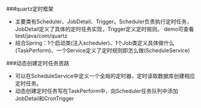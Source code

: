 ###quartz定时框架
*   主要类有Scheduler、JobDetail、Trigger。Scheduler负责执行定时任务，JobDetail定义了具体的定时任务实现，Trigger定义定时规则。
demo可查看test/java/com/quartz
*   结合Spring：1个启动类(注入scheduler)、1个Job类定义具体做什么(TaskPerform)、一个Service定义了定时规则即怎么做(ScheduleService)

###动态创建定时任务思路

*   可以在ScheduleService中定义一个全局的定时器，定时读取数据库创建相应定时任务。
*   动态创建定时任务写在TaskPerform中，向Scheduler任务队列中添加JobDetail和CronTrigger
